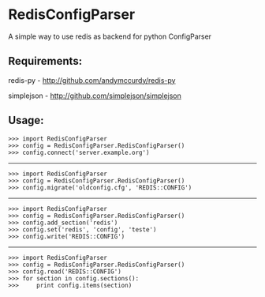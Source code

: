 # RedisConfigParser

A simple way to use redis as backend for python ConfigParser

## Requirements:

redis-py - http://github.com/andymccurdy/redis-py

simplejson - http://github.com/simplejson/simplejson

## Usage:

    >>> import RedisConfigParser
    >>> config = RedisConfigParser.RedisConfigParser()
    >>> config.connect('server.example.org')

----

    >>> import RedisConfigParser
    >>> config = RedisConfigParser.RedisConfigParser()
    >>> config.migrate('oldconfig.cfg', 'REDIS::CONFIG')

----

    >>> import RedisConfigParser
    >>> config = RedisConfigParser.RedisConfigParser()
    >>> config.add_section('redis')
    >>> config.set('redis', 'config', 'teste')
    >>> config.write('REDIS::CONFIG')

----

    >>> import RedisConfigParser
    >>> config = RedisConfigParser.RedisConfigParser()
    >>> config.read('REDIS::CONFIG')
    >>> for section in config.sections():
    >>>     print config.items(section)
